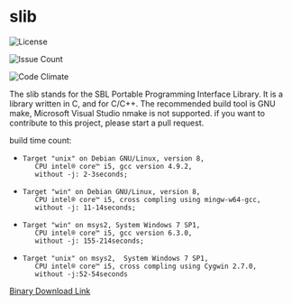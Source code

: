 # slib
![License](https://www.gnu.org/graphics/lgplv3-88x31.png)

![Issue Count](https://codeclimate.com/github/myzhang1029/slib/badges/issue_count.svg)

![Code Climate](https://codeclimate.com/github/myzhang1029/slib/badges/gpa.svg)

The slib stands for the SBL Portable Programming Interface Library.
It is a library written in C, and for C/C++.
The recommended build tool is GNU make, 
Microsoft Visual Studio nmake is not supported.
if you want to contribute to this project, please start a pull request.

build time count:  
 *     Target "unix" on Debian GNU/Linux, version 8,
          CPU intel® core™ i5, gcc version 4.9.2,
          without -j: 2-3seconds;
 *     Target "win" on Debian GNU/Linux, version 8,
          CPU intel® core™ i5, cross compling using mingw-w64-gcc,
          without -j: 11-14seconds;
 *     Target "win" on msys2, System Windows 7 SP1,
          CPU intel® core™ i5, gcc version 6.3.0,
          without -j: 155-214seconds;
 *     Target "unix" on msys2,  System Windows 7 SP1,
          CPU intel® core™ i5, cross compling using Cygwin 2.7.0,
          without -j:52-54seconds

[Binary Download Link](https://github.com/myzhang1029/slib/releases)
